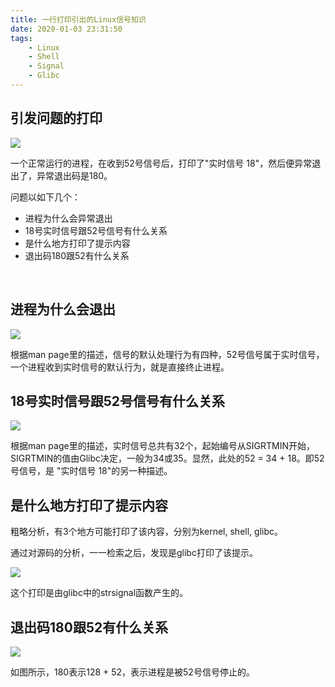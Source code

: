 ```yaml
---
title: 一行打印引出的Linux信号知识
date: 2020-01-03 23:31:50
tags:
    - Linux
    - Shell
    - Signal
    - Glibc
---
```


## 引发问题的打印

![](shell_print.png)


一个正常运行的进程，在收到52号信号后，打印了"实时信号 18"，然后便异常退出了，异常退出码是180。

问题以如下几个：

+ 进程为什么会异常退出
+ 18号实时信号跟52号信号有什么关系
+ 是什么地方打印了提示内容
+ 退出码180跟52有什么关系

<br/>

## 进程为什么会退出

![](signal_default.png)

根据man page里的描述，信号的默认处理行为有四种，52号信号属于实时信号，一个进程收到实时信号的默认行为，就是直接终止进程。
<br/>

## 18号实时信号跟52号信号有什么关系

![](realtime.png)

根据man page里的描述，实时信号总共有32个，起始编号从SIGRTMIN开始，SIGRTMIN的值由Glibc决定，一般为34或35。显然，此处的52 = 34 + 18。即52号信号，是 "实时信号 18"的另一种描述。
<br/>

## 是什么地方打印了提示内容

粗略分析，有3个地方可能打印了该内容，分别为kernel, shell, glibc。

通过对源码的分析，一一检索之后，发现是glibc打印了该提示。

![](strsignal.png)

这个打印是由glibc中的strsignal函数产生的。
<br/>

## 退出码180跟52有什么关系

![](exit_codes.png)

如图所示，180表示128 + 52，表示进程是被52号信号停止的。